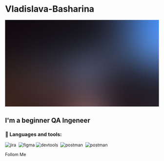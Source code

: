 # Vladislava-Basharina

![Header](https://github.com/VladikKat/Vladislava-Basharina/blob/main/assets/1614337252_77-p-temno-svetlii-fon-89.jpg)

## I'm a beginner QA Ingeneer


### 📁 Languages and tools:

<div>
  <img src="https://cdn.jsdelivr.net/gh/devicons/devicon/icons/jira/jira-original.svg" title="jira" alt="jira" width="40" height="40"/>&nbsp
  <img src="https://cdn.jsdelivr.net/gh/devicons/devicon/icons/figma/figma-original.svg" title="figma" alt="figma" width="40" height="40"/>
  <img src="https://d33wubrfki0l68.cloudfront.net/38b5c953a4667366685d55db55d057c86db1fc54/a0fdc/static/acae6b24d940347661ca901ea07f47c1/chrome-dev-logo-icon.png" title="devtools" alt="devtools" width="40" height="40"/>&nbsp
  <img src="https://seeklogo.com/images/P/postman-logo-0087CA0D15-seeklogo.com.png" title="postman" alt="postman" width="40" height="40"/>&nbsp
  <img src="https://pngset.com/images/java-logo-java-programming-language-logo-text-alphabet-symbol-label-transparent-png-1377873.png" title="postman" alt="postman" width="40" height="40"/>&nbsp
</div>



Follom Me